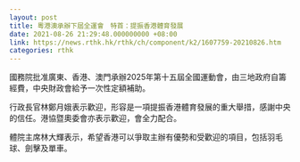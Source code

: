 ```yaml
---
layout: post
title: 粵港澳承辦下屆全運會　特首：提振香港體育發展
date: 2021-08-26 21:29:48.000000000 +08:00
link: https://news.rthk.hk/rthk/ch/component/k2/1607759-20210826.htm
categories: rthk
---
```


國務院批准廣東、香港、澳門承辦2025年第十五屆全國運動會，由三地政府自籌經費，中央財政會給予一次性定額補助。

行政長官林鄭月娥表示歡迎，形容是一項提振香港體育發展的重大舉措，感謝中央的信任。港協暨奧委會亦表示歡迎，會全力配合。

體院主席林大輝表示，希望香港可以爭取主辦有優勢和受歡迎的項目，包括羽毛球、劍擊及單車。
